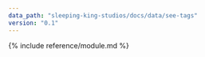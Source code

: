 ```yaml
---
data_path: "sleeping-king-studios/docs/data/see-tags"
version: "0.1"
---
```


{% include reference/module.md %}
